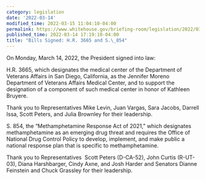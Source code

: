 ```yaml
---
category: legislation
date: '2022-03-14'
modified_time: 2022-03-15 11:04:10-04:00
permalink: https://www.whitehouse.gov/briefing-room/legislation/2022/03/14/bills-signed-h-r-3665-and-s-854/
published_time: 2022-03-14 17:19:10-04:00
title: "Bills Signed: H.R. 3665 and S.\_854"
---
```

 
On Monday, March 14, 2022, the President signed into law:

H.R. 3665, which designates the medical center of the Department of
Veterans Affairs in San Diego, California, as the Jennifer Moreno
Department of Veterans Affairs Medical Center, and to support the
designation of a component of such medical center in honor of Kathleen
Bruyere.

Thank you to Representatives Mike Levin, Juan Vargas, Sara Jacobs,
Darrell Issa, Scott Peters, and Julia Brownley for their leadership.

S. 854, the “Methamphetamine Response Act of 2021,” which designates
methamphetamine as an emerging drug threat and requires the Office of
National Drug Control Policy to develop, implement, and make public a
national response plan that is specific to methamphetamine.

Thank you to Representatives  Scott Peters (D-CA-52), John Curtis
(R-UT-03), Diana Harshbarger, Cindy Axne, and Josh Harder and Senators
Dianne Feinstein and Chuck Grassley for their leadership.
